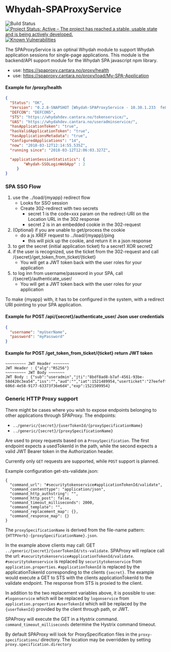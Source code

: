 # Whydah-SPAProxyService



![Build Status](https://jenkins.capraconsulting.no/buildStatus/icon?job=Whydah-SPAProxyService) [![Project Status: Active – The project has reached a stable, usable state and is being actively developed.](http://www.repostatus.org/badges/latest/active.svg)](http://www.repostatus.org/#active)  [![Known Vulnerabilities](https://snyk.io/test/github/Cantara/Whydah-SPAProxyService/badge.svg)](https://snyk.io/test/github/Cantara/Whydah-SPAProxyService)


The SPAProxyService is an optinal Whydah module to support Whydah application sessions for single-page applications.
This module is the backend/API support module for the Whydah SPA javascript npm library.


* use:  https://spaproxy.cantara.no/proxy/health
* use:  https://spaproxy.cantara.no/proxy/load/My-SPA-Application


#### Example for /proxy/health 
```json
{
  "Status": "OK",
  "Version": "0.2.8-SNAPSHOT [Whydah-SPAProxyService - 10.30.1.233  fe80:0:0:0:cfc:f5ff:fedd:1770%eth0  10.30.1.233  0:0:0:0:0:0:0:1%lo  127.0.0.1]",
  "DEFCON": "DEFCON5",
  "STS": "https://whydahdev.cantara.no/tokenservice/",
  "UAS": "https://whydahdev.cantara.no/useradminservice/",
  "hasApplicationToken": "true",
  "hasValidApplicationToken": "true",
  "hasApplicationsMetadata": "true",
  "ConfiguredApplications": "14",
  "now": "2018-03-12T12:14:55.535Z",
  "running since": "2018-03-12T12:06:03.327Z",

  "applicationSessionStatistics": {
        "Whydah-SSOLoginWebApp" : 2 
     }
}
```

### SPA SSO Flow 

1. use the ../load/{myapp} redirect flow
    * Looks for SSO session
    * Create 302-redirect with two secrets
      * secret 1 is the code=xxx param on the redirect-URI on the Location URL in the 302 response
      * secret 2 is in an embedded cookie in the 302-request
2. (Optional) if you are unable to get/process the cookie
    * do a js XREF request to  ../load/{myapp}/ping
      * this will pick up the cookie, and return it in a json response
3. to get the secret (initial application ticket) fo a secret1 XOR secret2
4. if the user is recognized, use the ticket from the 302-request and call /{secret}/get_token_from_ticket/{ticket}
    * You will get a JWT token back with the user roles for your application
5. to log inn from username/password in your SPA, call /{secret}/authenticate_user/
    * You will get a JWT token back with the user roles for your application
 
 
To make {myapp} with, it has to be configured in the system, with a redirect URI pointing to your SPA application.
 
#### Example for POST /api/{secret}/authenticate_user/  Json user credentials
```json
{
  "username": "myUserName",
  "password": "myPassword"
}
```

#### Example for POST /get_token_from_ticket/{ticket}   return JWT token
```text
~~~~~~~~~ JWT Header ~~~~~~~
JWT Header : {"alg":"RS256"}
~~~~~~~~~ JWT Body ~~~~~~~
JWT Body : {"sub":"useradmin","jti":"8bdf8ad8-b7af-4561-93be-58d420c3ea54","iss":"","aud":"","iat":1521489954,"userticket":"27eefeff-606d-4e58-9177-63373f36e6d4","exp":1521509954}
```

### Generic HTTP Proxy support
There might be cases where you wish to expose endpoints belonging to other applications through SPAProxy.
The endpoints:
 * `../generic/{secret}/{userTokenId/{proxySpecificationName}`
 * `../generic/{secret}/{proxySpecificationName}`

Are used to proxy requests based on a `ProxySpecification`. The first endpoint expects a usedTokenId in the path,
while the second expects a valid JWT Bearer token in the Authorization header.

Currently only `GET` requests are supported, while `POST` support is planned.

Example configuration get-sts-validate.json:

```
{
  "command_url": "#securitytokenservice#applicationTokenId/validate",
  "command_contenttype": "application/json",
  "command_http_authstring": "",
  "command_http_post": false,
  "command_timeout_milliseconds": 2000,
  "command_template": "",
  "command_replacement_map": {},
  "command_response_map": {}
}
```

The `proxySpecificationName` is derived from the file-name pattern: `{HTTPVerb}-{proxySpecificationName}.json`.

In the example above clients may call: GET `../generic/{secret}/{userTokenId/sts-validate`.
SPAProxy will replace call the url: `#securitytokenservice#applicationTokenId/validate`.
`#securitytokenservice` is replaced by `securitytokenservice` from `application.properties`.
`#applicationTokenId` is replaced by the applicationTokenId corresponding to the clients `{secret}`.
The example would execute a GET to STS with the clients applicationTokenId to the validate endpoint.
The response from STS is proxied to the client.


In addition to the two replacement variables above, it is possible to use:
`#logonservice` which will be replaced by `logonservice` from `application.properties`
`#userTokenId` which will be replaced by the `{userTokenId}` provided by the client through path, or JWT.

SPAProxy will execute the GET in a Hystrix command. `command_timeout_milliseconds` determine the Hystrix command timeout.

By default SPAProxy will look for ProxySpecification files in the `proxy-specifications/` directory.
The location may be overridden by setting `proxy.specification.directory`
